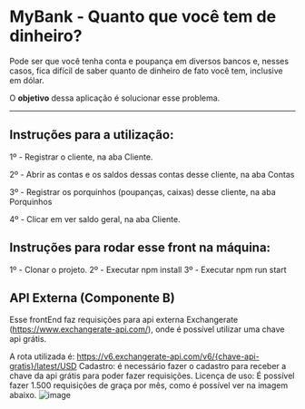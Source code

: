 # MyBank - Quanto que você tem de dinheiro?

Pode ser que você tenha conta e poupança em diversos bancos e, nesses casos, fica difícil de saber quanto de dinheiro de fato você tem, inclusive em dólar.

O **objetivo** dessa aplicação é solucionar esse problema.

------------------------------------------------------------------------------------------------------------------------------------------------------

## Instruções para a utilização:

1º - Registrar o cliente, na aba Cliente.

2º - Abrir as contas e os saldos dessas contas desse cliente, na aba Contas

3º - Registrar os porquinhos (poupanças, caixas) desse cliente, na aba Porquinhos

4º - Clicar em ver saldo geral, na aba Cliente.

## Instruções para rodar esse front na máquina:

1º - Clonar o projeto.
2º - Executar npm install
3º - Executar npm run start

## API Externa (Componente B)
Esse frontEnd faz requisições para api externa Exchangerate (https://www.exchangerate-api.com/), onde é possível utilizar uma chave api grátis.

A rota utilizada é: https://v6.exchangerate-api.com/v6/{chave-api-gratis}/latest/USD
Cadastro: é necessário fazer o cadastro para receber a chave da api grátis para poder fazer requisições.
Licença de uso: É possível fazer 1.500 requisições de graça por mês, como é possível ver na imagem abaixo.
![image](https://github.com/venancioigor/puc_mvp03_frontend/assets/62806428/742efade-bc75-47d6-af03-31dc5e7b30b9)

